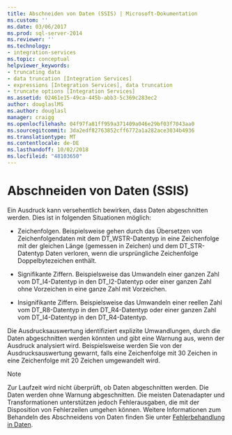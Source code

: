 ```yaml
---
title: Abschneiden von Daten (SSIS) | Microsoft-Dokumentation
ms.custom: ''
ms.date: 03/06/2017
ms.prod: sql-server-2014
ms.reviewer: ''
ms.technology:
- integration-services
ms.topic: conceptual
helpviewer_keywords:
- truncating data
- data truncation [Integration Services]
- expressions [Integration Services], data truncation
- truncate options [Integration Services]
ms.assetid: 02461e15-49ca-445b-abb3-5c369c283ec2
author: douglaslMS
ms.author: douglasl
manager: craigg
ms.openlocfilehash: 04f97fa81ff959a371409a046e29bf03f7043aa0
ms.sourcegitcommit: 3da2edf82763852cff6772a1a282ace3034b4936
ms.translationtype: MT
ms.contentlocale: de-DE
ms.lasthandoff: 10/02/2018
ms.locfileid: "48103650"
---
```

# <a name="data-truncation-ssis"></a>Abschneiden von Daten (SSIS)
  Ein Ausdruck kann versehentlich bewirken, dass Daten abgeschnitten werden. Dies ist in folgenden Situationen möglich:  
  
-   Zeichenfolgen. Beispielsweise gehen durch das Übersetzen von Zeichenfolgendaten mit dem DT_WSTR-Datentyp in eine Zeichenfolge mit der gleichen Länge (gemessen in Zeichen) und dem DT_STR-Datentyp Daten verloren, wenn die ursprüngliche Zeichenfolge Doppelbytezeichen enthält.  
  
-   Signifikante Ziffern. Beispielsweise das Umwandeln einer ganzen Zahl vom DT_I4-Datentyp in den DT_I2-Datentyp oder einer ganzen Zahl ohne Vorzeichen in eine ganze Zahl mit Vorzeichen.  
  
-   Insignifikante Ziffern. Beispielsweise das Umwandeln einer reellen Zahl vom DT_R8-Datentyp in den DT_R4-Datentyp oder einer ganzen Zahl vom DT_I4-Datentyp in den DT_R4-Datentyp.  
  
 Die Ausdrucksauswertung identifiziert explizite Umwandlungen, durch die Daten abgeschnitten werden könnten und gibt eine Warnung aus, wenn der Ausdruck analysiert wird. Beispielsweise werden Sie von der Ausdrucksauswertung gewarnt, falls eine Zeichenfolge mit 30 Zeichen in eine Zeichenfolge mit 20 Zeichen umgewandelt wird.  
  
> [!NOTE]  
>  Zur Laufzeit wird nicht überprüft, ob Daten abgeschnitten werden. Die Daten werden ohne Warnung abgeschnitten. Die meisten Datenadapter und Transformationen unterstützen jedoch Fehlerausgaben, die mit der Disposition von Fehlerzeilen umgehen können. Weitere Informationen zum Behandeln des Abschneidens von Daten finden Sie unter [Fehlerbehandlung in Daten](../data-flow/error-handling-in-data.md).  
  
  

